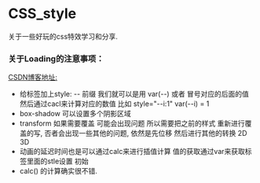 # CSS_style
关于一些好玩的css特效学习和分享.


### 关于Loading的注意事项：
   [CSDN博客地址:](https://blog.csdn.net/qq_45906219/article/details/115210433)
  - 给标签加上style: -- 前缀 我们就可以是用 var(--) 或者 冒号对应的后面的值
    然后通过cacl来计算对应的数值
    比如 style="--i:1"  var(--i)  = 1
  - box-shadow 可以设置多个阴影区域
  - transform 如果需要覆盖 可能会出现问题 所以需要把之前的样式 重新进行覆盖的写,
    否者会出现一些其他的问题, 依然是先位移 然后进行其他的转换 2D  3D
  - 动画的延迟时间也是可以通过calc来进行插值计算  值的获取通过var来获取标签里面的stle设置
    初始
  - calc() 的计算确实很不错.